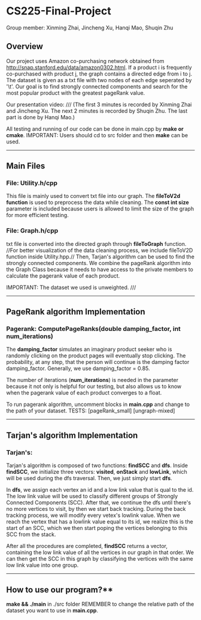 # CS225-Final-Project
Group member: Xinming Zhai, Jincheng Xu, Hanqi Mao, Shuqin Zhu

## Overview
Our project uses Amazon co-purchasing network obtained from http://snap.stanford.edu/data/amazon0302.html. If a product i is frequently co-purchased with product j, the graph contains a directed edge from i to j. The dataset is given as a txt file with two nodes of each edge seperated by '\t'. Our goal is to find strongly connected components and search for the most popular product with the greatest pageRank value.

Our presentation video: ///
(The first 3 minutes is recorded by Xinming Zhai and Jincheng Xu. The next 2 minutes is recorded by Shuqin Zhu. The last part is done by Hanqi Mao.)

All testing and running of our code can be done in main.cpp by **make or cmake**. IMPORTANT: Users should cd to src folder and then **make** can be used.

- - - -
## Main Files
### File: Utility.h/cpp
This file is mainly used to convert txt file into our graph. The **fileToV2d function** is used to preprocess the data while cleaning. The **const int size** parameter is included because users is allowed to limit the size of the graph for more efficient testing.

### File: Graph.h/cpp
txt file is converted into the directed graph through **fileToGraph** function. //For better visualization of the data cleaning process, we include fileToV2D function inside Utility.hpp.// Then, Tarjan's algorithm can be used to find the strongly connected components. We combine the pageRank algorithm into the Graph Class because it needs to have access to the private members to calculate the pagerank value of each product.

IMPORTANT: The dataset we used is unweighted. ///
- - - -
## PageRank algorithm Implementation
### Pagerank: ComputePageRanks(double damping_factor, int num_iterations)

The **damping_factor** simulates an imaginary product seeker who is randomly clicking on the product pages will eventually stop clicking. The probability, at any step, that the person will continue is the damping factor damping_factor. Generally, we use damping_factor = 0.85.

The number of iterations (**num_iterations**) is needed in the parameter because it not only is helpful for our testing, but also allows us to know when the pagerank value of each product converges to a float.

To run pagerank algorithm, uncomment blocks in **main.cpp** and change to the path of your dataset. TESTS: [pageRank_small] [ungraph-mixed]

- - - - 
## Tarjan's algorithm Implementation
### Tarjan's: 

Tarjan's algorithm is composed of two functions: **findSCC** and **dfs**. Inside **findSCC**, we initialize three vectors: **visited**, **onStack** and **lowLink**, which will be used during the dfs traversal. Then, we just simply start **dfs**.

In **dfs**, we assign each vertex an id and a low link value that is qual to the id. The low link value will be used to classify different groups of Strongly Connected Components (SCC). After that, we continue the dfs until there's no more vertices to visit, by then we start back tracking. During the back tracking process, we will modify every vetex's lowlink value. When we reach the vertex that has a lowlink value equal to its id, we realize this is the start of an SCC, which we then start poping the vertices belonging to this SCC from the stack.

After all the procedures are completed, **findSCC** returns a vector, containing the low link value of all the vertices in our graph in that order. We can then get the SCC in this graph by classifying the vertices with the same low link value into one group.

- - - -
## How to use our program?**
**make && ./main** in ./src folder
REMEMBER to change the relative path of the dataset you want to use in **main.cpp**.
